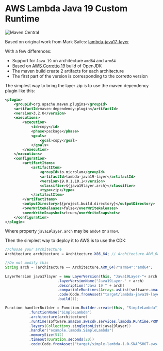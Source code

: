 # AWS Lambda Java 19 Custom Runtime
![Maven Central](https://img.shields.io/maven-central/v/io.microlam/lambda-java19-layer)

Based on original work from Mark Sailes: [lambda-java17-layer](https://github.com/msailes/lambda-java17-layer)

With a few differences:

* Support for ``Java 19`` on architecture ``amd64`` and `arm64`
* Based on [AWS Corretto 19](https://github.com/corretto/corretto-19/releases) build of OpenJDK
* The maven build create 2 artifacts for each architecture
* The first part of the version is corresponding to the corretto version


The simplest way to bring the layer zip is to use the maven dependency plugin like this:

```pom.xml
<plugin>
	<groupId>org.apache.maven.plugins</groupId>
	<artifactId>maven-dependency-plugin</artifactId>
	<version>3.2.0</version>
	<executions>
		<execution>
			<id>copy</id>
			<phase>package</phase>
			<goals>
				<goal>copy</goal>
			</goals>
		</execution>
	</executions>
	<configuration>
		<artifactItems>
			<artifactItem>
				<groupId>io.microlam</groupId>
				<artifactId>lambda-java19-layer</artifactId>
				<version>19.0.1.10.1</version>
				<classifier>${java19layer.arch}</classifier>
				<type>zip</type>
			</artifactItem>
		</artifactItems>
		<outputDirectory>${project.build.directory}</outputDirectory>
		<overWriteReleases>false</overWriteReleases>
		<overWriteSnapshots>true</overWriteSnapshots>
	</configuration>
</plugin>
```

Where property ``java19layer.arch`` may be ``amd64`` or ``arm64``.

Then the simplest way to deploy it to AWS is to use the CDK:

```java
//Choose your architecture
Architecture architecture = Architecture.X86_64; // Architecture.ARM_64 or Architecture.X86_64

//Do not modify this
String arch = (architecture == Architecture.ARM_64)?"arm64":"amd64";
        
LayerVersion java17layer = new LayerVersion(this, "Java19Layer-"+ arch, LayerVersionProps.builder()
				        .layerVersionName("Java19Layer-" + arch)
				        .description("Java 19 " + arch)
				        .compatibleRuntimes(Arrays.asList(software.amazon.awscdk.services.lambda.Runtime.PROVIDED_AL2))
				        .code(Code.fromAsset("target/lambda-java19-layer-19.0.1.10.1-"+ arch + ".zip"))
				        .build());

Function handlerBuilder = Function.Builder.create(this, "SimpleLambda")			    		  
           .functionName("SimpleLambda")
           .architecture(architecture)
           .runtime(software.amazon.awscdk.services.lambda.Runtime.PROVIDED_AL2)
           .layers(Collections.singletonList(java19layer))
           .handler("example.lambda.SimpleLambda")
           .memorySize(512)
           .timeout(Duration.seconds(20))
           .code(Code.fromAsset("target/simple-lambda-1.0-SNAPSHOT-aws-lambda.zip")).build();
```





